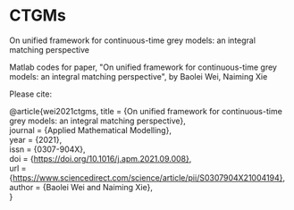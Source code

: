 # CTGMs

On unified framework for continuous-time grey models: an integral matching perspective

Matlab codes for paper, "On unified framework for continuous-time grey models: an integral matching perspective", 
by Baolei Wei, Naiming Xie

Please cite:

@article{wei2021ctgms,
    title = {On unified framework for continuous-time grey models: an integral matching perspective},    
    journal = {Applied Mathematical Modelling},    
    year = {2021},    
    issn = {0307-904X},    
    doi = {https://doi.org/10.1016/j.apm.2021.09.008},    
    url = {https://www.sciencedirect.com/science/article/pii/S0307904X21004194},    
    author = {Baolei Wei and Naiming Xie},    
}
